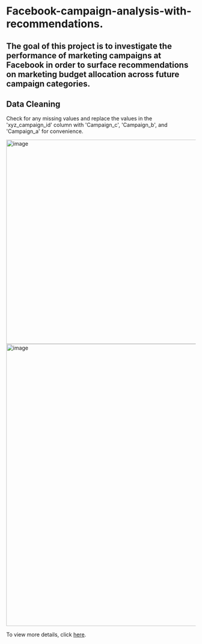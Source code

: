 # Facebook-campaign-analysis-with-recommendations.

## The goal of this project is to investigate the performance of marketing campaigns at Facebook in order to surface recommendations on marketing budget allocation across future campaign categories.

## Data Cleaning

Check for any missing values and replace the values in the 'xyz_campaign_id' column with 'Campaign_c', 'Campaign_b', and 'Campaign_a' for convenience.

<img width="543" alt="image" src="https://github.com/user-attachments/assets/0f6faf66-fb49-4599-845c-b9faa8b5a9af">

<img width="750" alt="image" src="https://github.com/user-attachments/assets/0d5925ad-a391-4f3e-a696-8d4f684e587c">


To view more details, click [here](https://github.com/WittsMei/Facebook-campaign-analysis-with-recommendations./blob/main/Facebook%20Campaign%20Data%20Cleaning.ipynb).

